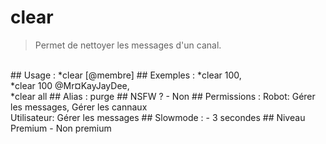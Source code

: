 # clear

> Permet de nettoyer les messages d'un canal.

<br>
## Usage :
*clear <quantité/all> [@membre]
## Exemples :
*clear 100,
<br>*clear 100 @Mr¤KayJayDee,
<br>*clear all
## Alias :
purge
## NSFW ?
- Non
## Permissions :
Robot: Gérer les messages, Gérer les cannaux
<br>
Utilisateur: Gérer les messages
## Slowmode :
- 3 secondes
## Niveau Premium
- Non premium